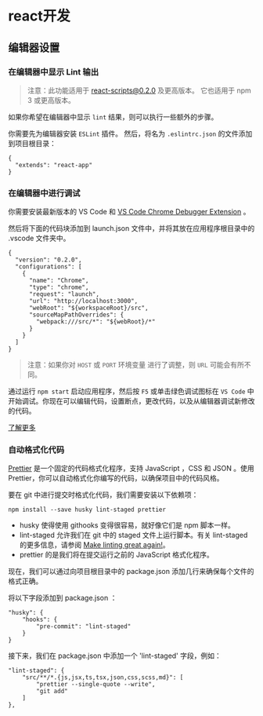 # react开发

## 编辑器设置

### 在编辑器中显示 Lint 输出
> 注意：此功能适用于 react-scripts@0.2.0 及更高版本。
它也适用于 npm 3 或更高版本。

如果你希望在编辑器中显示 `lint` 结果，则可以执行一些额外的步骤。

你需要先为编辑器安装 `ESLint` 插件。 然后，将名为 `.eslintrc.json` 的文件添加到项目根目录：

```
{
  "extends": "react-app"
}
```

### 在编辑器中进行调试

你需要安装最新版本的 VS Code 和 [VS Code Chrome Debugger Extension](https://marketplace.visualstudio.com/items?itemName=msjsdiag.debugger-for-chrome) 。

然后将下面的代码块添加到 launch.json 文件中，并将其放在应用程序根目录中的 .vscode 文件夹中。

```
{
  "version": "0.2.0",
  "configurations": [
    {
      "name": "Chrome",
      "type": "chrome",
      "request": "launch",
      "url": "http://localhost:3000",
      "webRoot": "${workspaceRoot}/src",
      "sourceMapPathOverrides": {
        "webpack:///src/*": "${webRoot}/*"
      }
    }
  ]
}
```

> 注意：如果你对 `HOST` 或 `PORT` 环境变量 进行了调整，则 `URL` 可能会有所不同。

通过运行 `npm start` 启动应用程序，然后按 `F5` 或单击绿色调试图标在 `VS Code` 中开始调试。你现在可以编辑代码，设置断点，更改代码，以及从编辑器调试新修改的代码。

[了解更多](https://github.com/Microsoft/vscode-chrome-debug/blob/master/README.md#troubleshooting)

### 自动格式化代码

[Prettier](https://github.com/prettier/prettier) 是一个固定的代码格式化程序，支持 JavaScript ，CSS 和 JSON 。使用 Prettier，你可以自动格式化你编写的代码，以确保项目中的代码风格。

要在 git 中进行提交时格式化代码，我们需要安装以下依赖项：

```
npm install --save husky lint-staged prettier
```

- husky 使得使用 githooks 变得很容易，就好像它们是 npm 脚本一样。
- lint-staged 允许我们在 git 中的 staged 文件上运行脚本。有关 lint-staged 的更多信息，请参阅 [Make linting great again!](https://medium.com/@okonetchnikov/make-linting-great-again-f3890e1ad6b8)。
- prettier 的是我们将在提交运行之前的 JavaScript 格式化程序。

现在，我们可以通过向项目根目录中的 package.json 添加几行来确保每个文件的格式正确。

将以下字段添加到 package.json ：

```
"husky": {
    "hooks": {
        "pre-commit": "lint-staged"
    }
}
```

接下来，我们在 package.json 中添加一个 'lint-staged' 字段，例如：

```
"lint-staged": {
    "src/**/*.{js,jsx,ts,tsx,json,css,scss,md}": [
        "prettier --single-quote --write",
        "git add"
    ]
},
```